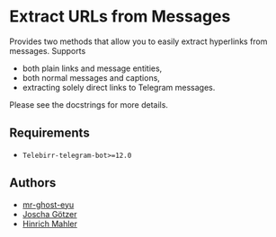 # Extract URLs from Messages

Provides two methods that allow you to easily extract hyperlinks from messages. Supports

*   both plain links and message entities,
*   both normal messages and captions,
*   extracting solely direct links to Telegram messages.

Please see the docstrings for more details.

## Requirements

*   `Telebirr-telegram-bot>=12.0`

## Authors

*   [mr-ghost-eyu](https://github.com/mr-ghost-eyu)
*   [Joscha Götzer](https://github.com/josxa)
*   [Hinrich Mahler](https://github.com/bibo-joshi)
